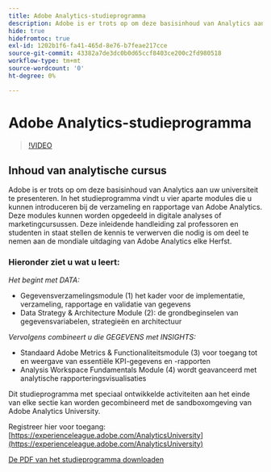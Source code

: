 ```yaml
---
title: Adobe Analytics-studieprogramma
description: Adobe is er trots op om deze basisinhoud van Analytics aan uw universiteit te presenteren. In het studieprogramma vindt u vier aparte modules die u kunnen introduceren bij de verzameling en rapportage van Adobe Analytics. Deze modules kunnen worden opgedeeld in digitale analyses of marketingcursussen. Deze inleidende handleiding zal professoren en studenten in staat stellen de kennis te verwerven die nodig is om deel te nemen aan de mondiale uitdaging van Adobe Analytics elke Herfst.
hide: true
hidefromtoc: true
exl-id: 1202b1f6-fa41-465d-8e76-b7feae217cce
source-git-commit: 43382a7de3dc0b0d65ccf8403ce200c2fd980518
workflow-type: tm+mt
source-wordcount: '0'
ht-degree: 0%

---
```


# Adobe Analytics-studieprogramma

>[!VIDEO](https://video.tv.adobe.com/v/334350/?quality=12&learn=on)

## Inhoud van analytische cursus

Adobe is er trots op om deze basisinhoud van Analytics aan uw universiteit te presenteren. In het studieprogramma vindt u vier aparte modules die u kunnen introduceren bij de verzameling en rapportage van Adobe Analytics. Deze modules kunnen worden opgedeeld in digitale analyses of marketingcursussen. Deze inleidende handleiding zal professoren en studenten in staat stellen de kennis te verwerven die nodig is om deel te nemen aan de mondiale uitdaging van Adobe Analytics elke Herfst.

### Hieronder ziet u wat u leert:

*Het begint met DATA:*

* Gegevensverzamelingsmodule (1) het kader voor de implementatie, verzameling, rapportage en validatie van gegevens
* Data Strategy &amp; Architecture Module (2): de grondbeginselen van gegevensvariabelen, strategieën en architectuur

*Vervolgens combineert u die GEGEVENS met INSIGHTS:*

* Standaard Adobe Metrics &amp; Functionaliteitsmodule (3) voor toegang tot en weergave van essentiële KPI-gegevens en -rapporten
* Analysis Workspace Fundamentals Module (4) wordt geavanceerd met analytische rapporteringsvisualisaties

Dit studieprogramma met speciaal ontwikkelde activiteiten aan het einde van elke sectie kan worden gecombineerd met de sandboxomgeving van Adobe Analytics University.

Registreer hier voor toegang: [https://experienceleague.adobe.com/AnalyticsUniversity](https://experienceleague.adobe.com/AnalyticsUniversity)


[De PDF van het studieprogramma downloaden](assets/Adobe-Analytics-Curriculum_2021.pdf)

